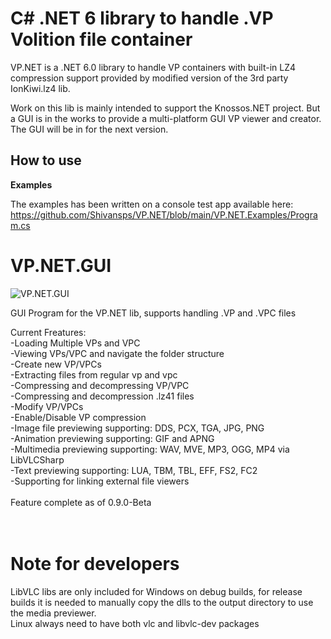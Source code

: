 C# .NET 6 library to handle .VP Volition file container
=======================
VP.NET is a .NET 6.0 library to handle VP containers with built-in 
LZ4 compression support provided by modified version of the 3rd party IonKiwi.lz4 lib.

Work on this lib is mainly intended to support the Knossos.NET project. But a GUI is in the works 
to provide a multi-platform GUI VP viewer and creator. The GUI will be in for the next version.

How to use
----------------------------
**Examples**

The examples has been written on a console test app available here:<br />
https://github.com/Shivansps/VP.NET/blob/main/VP.NET.Examples/Program.cs

VP.NET.GUI
=======================
![VP.NET.GUI](https://i.imgur.com/TTgdFiJ.png)

GUI Program for the VP.NET lib, supports handling .VP and .VPC files


Current Freatures:<br />
-Loading Multiple VPs and VPC<br />
-Viewing VPs/VPC and navigate the folder structure<br />
-Create new VP/VPCs<br />
-Extracting files from regular vp and vpc<br />
-Compressing and decompressing VP/VPC<br />
-Compressing and decompression .lz41 files<br />
-Modify VP/VPCs<br />
-Enable/Disable VP compression<br />
-Image file previewing supporting: DDS, PCX, TGA, JPG, PNG<br />
-Animation previewing supporting: GIF and APNG<br />
-Multimedia previewing supporting: WAV, MVE, MP3, OGG, MP4 via LibVLCSharp<br />
-Text previewing supporting: LUA, TBM, TBL, EFF, FS2, FC2<br />
-Supporting for linking external file viewers<br />
<br />
Feature complete as of 0.9.0-Beta<br />
<br />
<br />

Note for developers
=======================
LibVLC libs are only included for Windows on debug builds, for release builds it is needed to manually copy the dlls to the output directory to use the media previewer.<br />
Linux always need to have both vlc and libvlc-dev packages<br />
